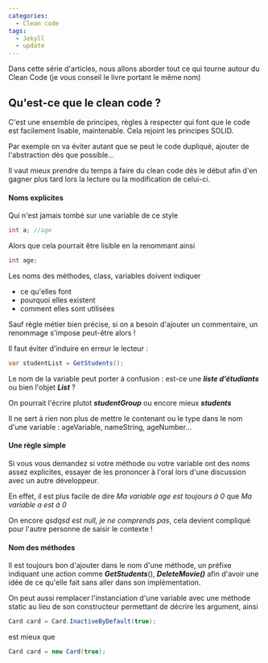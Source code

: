 ```yaml
---
categories:
  - Clean code
tags:
  - Jekyll
  - update
---
```


Dans cette série d'articles, nous allons aborder tout ce qui tourne autour du Clean Code (je vous conseil le livre portant le même nom)

## Qu'est-ce que le clean code ?

C'est une ensemble de principes, règles à respecter qui font que le code est facilement lisable, maintenable. Cela rejoint les principes SOLID.

Par exemple on va éviter autant que se peut le code dupliqué, ajouter de l'abstraction dès que possible...

Il vaut mieux prendre du temps à faire du clean code dés le début afin d'en gagner plus tard lors la lecture ou la modification de celui-ci.

#### Noms explicites

Qui n'est jamais tombé sur une variable de ce style

```c#
int a; //age
```

Alors que cela pourrait être lisible en la renommant ainsi

```c#
int age;
```

Les noms des méthodes, class, variables doivent indiquer

* ce qu'elles font
* pourquoi elles existent
* comment elles sont utilisées

Sauf règle métier bien précise, si on a besoin d'ajouter un commentaire, un renommage s'impose peut-être alors !

Il faut éviter d'induire en erreur le lecteur :

```c#
var studentList = GetStudents();
```
Le nom de la variable peut porter à confusion : est-ce une _**liste d'étudiants**_ ou bien l'objet _**List**_ ? 

On pourrait l'écrire plutot _**studentGroup**_ ou encore mieux _**students**_

Il ne sert à rien non plus de mettre le contenant ou le type dans le nom d'une variable : ageVariable, nameString, ageNumber...

#### Une règle simple

Si vous vous demandez si votre méthode ou votre variable ont des noms assez explicites, essayer de les prononcer à l'oral lors d'une discussion avec un autre développeur.

En effet, il est plus facile de dire _Ma variable age est toujours à 0_ que _Ma variable a est à 0_

On encore _qsdqsd est null, je ne comprends pas_, cela devient compliqué pour l'autre personne de saisir le contexte !


#### Nom des méthodes

Il est toujours bon d'ajouter dans le nom d'une méthode, un préfixe indiquant une action comme _**GetStudents**_(), _**DeleteMovie()**_ afin d'avoir une idée de ce qu'elle fait sans aller dans son implémentation.

On peut aussi remplacer l'instanciation d'une variable avec une méthode static au lieu de son constructeur permettant de décrire les argument, ainsi

```c#
Card card = Card.InactiveByDefault(true);
```

est mieux que 

```c#
Card card = new Card(true);
```





